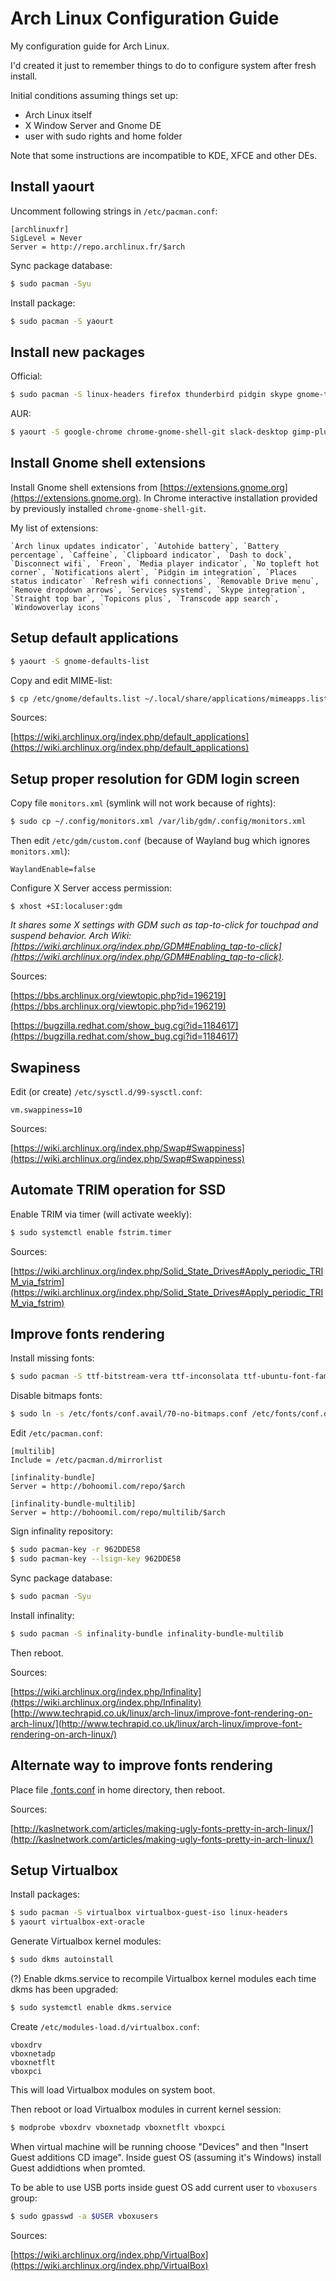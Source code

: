 # Arch Linux Configuration Guide

My configuration guide for Arch Linux.

I'd created it just to remember things to do to configure system after fresh install.

Initial conditions assuming things set up:

- Arch Linux itself
- X Window Server and Gnome DE
- user with sudo rights and home folder

Note that some instructions are incompatible to KDE, XFCE and other DEs.

## Install yaourt

Uncomment following strings in `/etc/pacman.conf`:

```
[archlinuxfr]
SigLevel = Never
Server = http://repo.archlinux.fr/$arch
```

Sync package database:

```bash
$ sudo pacman -Syu
```
Install package:

```bash
$ sudo pacman -S yaourt
```

## Install new packages

Official:

```bash
$ sudo pacman -S linux-headers firefox thunderbird pidgin skype gnome-tweak-tool dropbox nautilus-dropbox gimp sublime-text-dev vlc vim
```

AUR:

```bash
$ yaourt -S google-chrome chrome-gnome-shell-git slack-desktop gimp-plugin-saveforweb yandex-browser-beta jre downgrade
```

## Install Gnome shell extensions

Install Gnome shell extensions from [https://extensions.gnome.org](https://extensions.gnome.org). In Chrome interactive installation provided by previously installed `chrome-gnome-shell-git`.

My list of extensions:

```
`Arch linux updates indicator`, `Autohide battery`, `Battery percentage`, `Caffeine`, `Clipboard indicator`, `Dash to dock`, `Disconnect wifi`, `Freon`, `Media player indicator`, `No topleft hot corner`, `Notifications alert`, `Pidgin im integration`, `Places status indicator` `Refresh wifi connections`, `Removable Drive menu`, `Remove dropdown arrows`, `Services systemd`, `Skype integration`, `Straight top bar`, `Topicons plus`, `Transcode app search`, `Windowoverlay icons`
```

## Setup default applications

```bash
$ yaourt -S gnome-defaults-list
```

Copy and edit MIME-list:

```bash
$ cp /etc/gnome/defaults.list ~/.local/share/applications/mimeapps.list
```

Sources:

[https://wiki.archlinux.org/index.php/default_applications](https://wiki.archlinux.org/index.php/default_applications)

## Setup proper resolution for GDM login screen

Copy file `monitors.xml` (symlink will not work because of rights):

```bash
$ sudo cp ~/.config/monitors.xml /var/lib/gdm/.config/monitors.xml
```

Then edit `/etc/gdm/custom.conf` (because of Wayland bug which ignores `monitors.xml`):

```
WaylandEnable=false
```

Configure X Server access permission:

```
$ xhost +SI:localuser:gdm
```

*It shares some X settings with GDM such as tap-to-click for touchpad and suspend behavior. Arch Wiki: [https://wiki.archlinux.org/index.php/GDM#Enabling_tap-to-click](https://wiki.archlinux.org/index.php/GDM#Enabling_tap-to-click).*

Sources:

[https://bbs.archlinux.org/viewtopic.php?id=196219](https://bbs.archlinux.org/viewtopic.php?id=196219)

[https://bugzilla.redhat.com/show_bug.cgi?id=1184617](https://bugzilla.redhat.com/show_bug.cgi?id=1184617)

## Swapiness

Edit (or create) `/etc/sysctl.d/99-sysctl.conf`:

```
vm.swappiness=10
```

Sources:

[https://wiki.archlinux.org/index.php/Swap#Swappiness](https://wiki.archlinux.org/index.php/Swap#Swappiness)

## Automate TRIM operation for SSD

Enable TRIM via timer (will activate weekly):

```bash
$ sudo systemctl enable fstrim.timer
```

Sources:

[https://wiki.archlinux.org/index.php/Solid_State_Drives#Apply_periodic_TRIM_via_fstrim](https://wiki.archlinux.org/index.php/Solid_State_Drives#Apply_periodic_TRIM_via_fstrim)

## Improve fonts rendering

Install missing fonts:

```bash
$ sudo pacman -S ttf-bitstream-vera ttf-inconsolata ttf-ubuntu-font-family ttf-dejavu ttf-freefont ttf-linux-libertine ttf-liberation
```

Disable bitmaps fonts:

```bash
$ sudo ln -s /etc/fonts/conf.avail/70-no-bitmaps.conf /etc/fonts/conf.d
```

Edit `/etc/pacman.conf`:

```
[multilib] 
Include = /etc/pacman.d/mirrorlist

[infinality-bundle]
Server = http://bohoomil.com/repo/$arch

[infinality-bundle-multilib]
Server = http://bohoomil.com/repo/multilib/$arch
```

Sign infinality repository:

```bash
$ sudo pacman-key -r 962DDE58
$ sudo pacman-key --lsign-key 962DDE58
```

Sync package database:

```bash
$ sudo pacman -Syu
```

Install infinality:

```bash
$ sudo pacman -S infinality-bundle infinality-bundle-multilib
```

Then reboot.

Sources:

[https://wiki.archlinux.org/index.php/Infinality](https://wiki.archlinux.org/index.php/Infinality)
[http://www.techrapid.co.uk/linux/arch-linux/improve-font-rendering-on-arch-linux/](http://www.techrapid.co.uk/linux/arch-linux/improve-font-rendering-on-arch-linux/)

## Alternate way to improve fonts rendering

Place file [.fonts.conf](.fonts.conf) in home directory, then reboot.

Sources:

[http://kaslnetwork.com/articles/making-ugly-fonts-pretty-in-arch-linux/](http://kaslnetwork.com/articles/making-ugly-fonts-pretty-in-arch-linux/)

## Setup Virtualbox

Install packages:

```bash
$ sudo pacman -S virtualbox virtualbox-guest-iso linux-headers
$ yaourt virtualbox-ext-oracle
```

Generate Virtualbox kernel modules:
```bash
$ sudo dkms autoinstall
```

(?) Enable dkms.service to recompile Virtualbox kernel modules each time dkms has been upgraded:
```bash
$ sudo systemctl enable dkms.service
```

Create `/etc/modules-load.d/virtualbox.conf`:

```
vboxdrv
vboxnetadp
vboxnetflt
vboxpci
```

This will load Virtualbox modules on system boot.

Then reboot or load Virtualbox modules in current kernel session:

```bash
$ modprobe vboxdrv vboxnetadp vboxnetflt vboxpci
```

When virtual machine will be running choose "Devices" and then "Insert Guest additions CD image". Inside guest OS (assuming it's Windows) install Guest addidtions when promted.

To be able to use USB ports inside guest OS add current user to `vboxusers` group:

```bash
$ sudo gpasswd -a $USER vboxusers
```

Sources:

[https://wiki.archlinux.org/index.php/VirtualBox](https://wiki.archlinux.org/index.php/VirtualBox)
